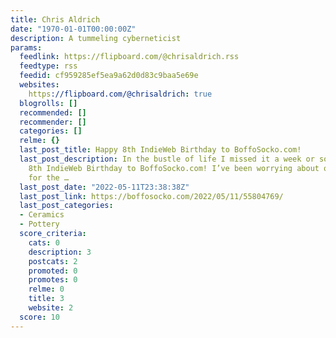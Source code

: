 ```yaml
---
title: Chris Aldrich
date: "1970-01-01T00:00:00Z"
description: A tummeling cyberneticist
params:
  feedlink: https://flipboard.com/@chrisaldrich.rss
  feedtype: rss
  feedid: cf959285ef5ea9a62d0d83c9baa5e69e
  websites:
    https://flipboard.com/@chrisaldrich: true
  blogrolls: []
  recommended: []
  recommender: []
  categories: []
  relme: {}
  last_post_title: Happy 8th IndieWeb Birthday to BoffoSocko.com!
  last_post_description: In the bustle of life I missed it a week or so ago, so Happy
    8th IndieWeb Birthday to BoffoSocko.com! I’ve been worrying about other things
    for the …
  last_post_date: "2022-05-11T23:38:38Z"
  last_post_link: https://boffosocko.com/2022/05/11/55804769/
  last_post_categories:
  - Ceramics
  - Pottery
  score_criteria:
    cats: 0
    description: 3
    postcats: 2
    promoted: 0
    promotes: 0
    relme: 0
    title: 3
    website: 2
  score: 10
---
```

